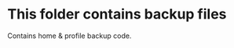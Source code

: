 This folder contains backup files
=================================

Contains home & profile backup code.